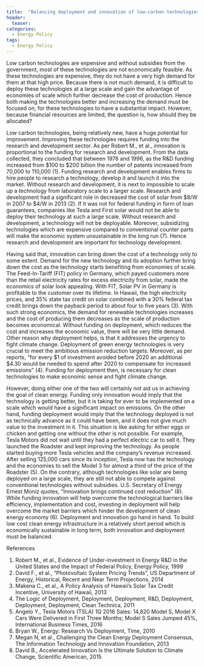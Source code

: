 ```yaml
---
title:  "Balancing deployment and innovation of low-carbon technologies"
header:
  teaser:
categories:
  - Energy Policy
tags:
  - Energy Policy
---
```


Low carbon technologies are expensive and without subsidies from the government, most of these technologies are not economically feasible. As these technologies are expensive, they do not have a very high demand for them at that high price. Because there is not much demand, it is difficult to deploy these technologies at a large scale and gain the advantage of economies of scale which further decrease the cost of production. Hence both making the technologies better and increasing the demand must be focused on, for these technologies to have a substantial impact. However, because financial resources are limited, the question is, how should they be allocated?

Low carbon technologies, being relatively new, have a huge potential for improvement. Improving these technologies requires funding into the research and development sector. As per Robert M., et al., innovation is proportional to the funding for research and development. From the data collected, they concluded that between 1976 and 1996, as the R&D funding increased from $100 to $200 billion the number of patents increased from 70,000 to 110,000 (1). Funding research and development enables firms to hire people to research a technology, develop it and launch it into the market. Without research and development, it is next to impossible to scale up a technology from laboratory scale to a larger scale. Research and development had a significant role in decreased the cost of solar from $8/W in 2007 to $4/W in 2013 (2). If it was not for federal funding in form of loan guarantees, companies like Tesla and First solar would not be able to deploy their technology at such a large scale. Without research and development, a technology will not be deployable. Moreover, subsidizing technologies which are expensive compared to conventional counter parts will make the economic system unsustainable in the long run (7). Hence research and development are important for technology development.

Having said that, innovation can bring down the cost of a technology only to some extent. Demand for the new technology and its adoption further bring down the cost as the technology starts benefiting from economies of scale. The Feed-In-Tariff (FIT) policy in Germany, which payed customers more than the retail electricity rates for excess electricity from solar, made the economics of solar look appealing. With FIT, Solar PV in Germany is profitable to the customer over its lifetime. In Hawaii, the high electricity prices, and 35% state tax credit on solar combined with a 30% federal tax credit brings down the payback period to about four to five years (3). With such strong economics, the demand for renewable technologies increases and the cost of producing them decreases as the scale of production becomes economical. Without funding on deployment, which reduces the cost and increases the economic value, there will be very little demand. Other reason why deployment helps, is that it addresses the urgency to fight climate change. Deployment of green energy technologies is very crucial to meet the ambitious emission reduction targets. Moreover, as per reports, “for every $1 of investment avoided before 2020 an additional $4.30 would be needed to spend after 2020 to compensate for increased emissions” (4). Funding for deployment then, is necessary for clean technologies to make economic sense and fight climate change.

However, doing either one of the two will certainly not aid us in achieving the goal of clean energy. Funding only innovation would imply that the technology is getting better, but it is taking for ever to be implemented on a scale which would have a significant impact on emissions. On the other hand, funding deployment would imply that the technology deployed is not as technically advance as it could have been, and it does not give much value to the investment in it. This situation is like asking for either eggs or chicken and getting one without the other is not possible. For example, Tesla Motors did not wait until they had a perfect electric car to sell it. They launched the Roadster and kept improving the technology. As people started buying more Tesla vehicles and the company’s revenue increased. After selling 125,000 cars since its inception, Tesla now has the technology and the economies to sell the Model 3 for almost a third of the price of the Roadster (5). On the contrary, although technologies like solar are being deployed on a large scale, they are still not able to compete against conventional technologies without subsidies. U.S. Secretary of Energy Ernest Moniz quotes, “Innovation brings continued cost reduction” (8). While funding innovation will help overcome the technological barriers like efficiency, implementation and cost, investing in deployment will help overcome the market barriers which hinder the development of clean energy economy (6). Deployment and innovation go hand in hand.  To build low cost clean energy infrastructure in a relatively short period which is economically sustainable in long term, both innovation and deployment must be balanced.

References


1.	Robert M., et al., Evidence of Under-investment in Energy R&D in the United States and the Impact of Federal Policy, Energy Policy, 1999
2.	David F., et al., “Photovoltaic System Pricing Trends”, US Department of Energy, Historical, Recent and Near Term Projections, 2014
3.	 Makena C., et al., A Policy Analysis of Hawaii’s Solar Tax Credit Incentive, University of Hawaii, 2013
4.	The Logic of Deployment, Deployment, Deployment, R&D, Deployment, Deployment, Deployment, Clean Technica, 2011
5.	 Angelo Y., Tesla Motors (TSLA) 1Q 2016 Sales: 14,820 Model S, Model X Cars Were Delivered in First Three Months; Model S Sales Jumped 45%, International Business Times, 2016
6.	Bryan W., Energy: Research Vs Deployment, Time, 2010
7.	Megan N, et al., Challenging the Clean Energy Deployment Consensus, The Information Technology and Innovation Foundation, 2013
8.	David B., Accelerated Innovation Is the Ultimate Solution to Climate Change, Scientific American, 2015
